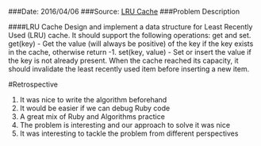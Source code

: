 ###Date: 2016/04/06
###Source: [LRU Cache](https://leetcode.com/problems/lru-cache/)
###Problem Description

####LRU Cache
Design and implement a data structure for Least Recently Used (LRU) cache. It should support the following operations: get and set.
get(key) - Get the value (will always be positive) of the key if the key exists in the cache, otherwise return -1.
set(key, value) - Set or insert the value if the key is not already present. When the cache reached its capacity, it should invalidate the least recently used item before inserting a new item.


#Retrospective
1. It was nice to write the algorithm beforehand
2. It would be easier if we can debug Ruby code
3. A great mix of Ruby and Algorithms practice
4. The problem is interesting and our approach to solve it was nice
5. It was interesting to tackle the problem from different perspectives